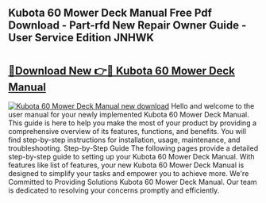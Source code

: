 ## Kubota 60 Mower Deck Manual Free Pdf Download - Part-rfd New Repair Owner Guide - User Service Edition JNHWK

# <h2><a href="http://bc93763.oget.top/?id=Kubota+60+Mower+Deck+Manual">🔗Download New 👉🔴 Kubota 60 Mower Deck Manual</a></h2>

[![Kubota 60 Mower Deck Manual new download](https://i.imgur.com/5g1atiW.png)](http://bc93763.oget.top/?id=Kubota+60+Mower+Deck+Manual)
Hello and welcome to the user manual for your newly implemented Kubota 60 Mower Deck Manual. This guide is here to help you make the most of your product by providing a comprehensive overview of its features, functions, and benefits. You will find step-by-step instructions for installation, usage, maintenance, and troubleshooting. Step-by-Step Guide The following pages provide a detailed step-by-step guide to setting up your Kubota 60 Mower Deck Manual. With features like list of features, your new Kubota 60 Mower Deck Manual is designed to simplify your tasks and empower you to achieve more. We're Committed to Providing Solutions Kubota 60 Mower Deck Manual. Our team is dedicated to resolving your concerns promptly and efficiently.
